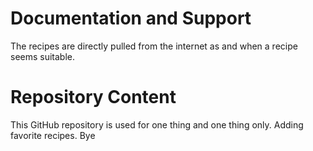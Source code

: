 # Documentation and Support

The recipes are directly pulled from the internet as and when a recipe seems suitable. 

# Repository Content

This GitHub repository is used for one thing and one thing only. Adding favorite recipes. Bye


